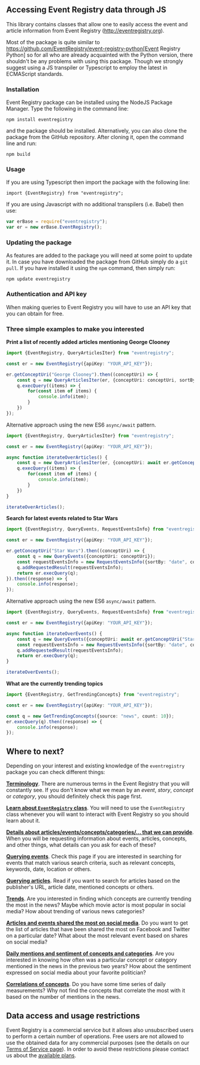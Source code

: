 ## Accessing Event Registry data through JS

This library contains classes that allow one to easily access the event and article information from Event Registry (http://eventregistry.org).

Most of the package is quite similar to https://github.com/EventRegistry/event-registry-python[Event Registry Python] so for all who are already acquainted with the Python version, there shouldn't be any problems with using this package. Though we strongly suggest using a JS transpiler or Typescript to employ the latest in ECMAScript standards.

### Installation

Event Registry package can be installed using the NodeJS Package Manager. Type the following in the command line:

`npm install eventregistry`

and the package should be installed. Alternatively, you can also clone the package from the GitHub repository. After cloning it, open the command line and run:

`npm build`

### Usage

If you are using Typescript then import the package with the following line:

` import {EventRegistry} from "eventregistry"; `

If you are using Javascript with no additional transpilers (i.e. Babel) then use:

``` javascript
var erBase = require("eventregistry");
var er = new erBase.EventRegistry();


```


### Updating the package

As features are added to the package you will need at some point to update it. In case you have downloaded the package from GitHub simply do a `git pull`. If you have installed it using the `npm` command, then simply run:

`npm update eventregistry`

### Authentication and API key

When making queries to Event Registry you will have to use an API key that you can obtain for free. 

### Three simple examples to make you interested

**Print a list of recently added articles mentioning George Clooney**

``` typescript
import {EventRegistry, QueryArticlesIter} from "eventregistry";

const er = new EventRegistry({apiKey: "YOUR_API_KEY"});

er.getConceptUri("George Clooney").then((conceptUri) => {
    const q = new QueryArticlesIter(er, {conceptUri: conceptUri, sortBy: "date"});
    q.execQuery((items) => {
        for(const item of items) {
            console.info(item);
        }
    })
});
```

Alternative approach using the new ES6 `async/await` pattern.

``` typescript
import {EventRegistry, QueryArticlesIter} from "eventregistry";

const er = new EventRegistry({apiKey: "YOUR_API_KEY"});

async function iterateOverArticles() {
    const q = new QueryArticlesIter(er, {conceptUri: await er.getConceptUri("George Clooney"), sortBy: "date"});
    q.execQuery((items) => {
        for(const item of items) {
            console.info(item);
        }
    })
}

iterateOverArticles();
```

**Search for latest events related to Star Wars**

``` typescript
import {EventRegistry, QueryEvents, RequestEventsInfo} from "eventregistry";

const er = new EventRegistry({apiKey: "YOUR_API_KEY"});

er.getConceptUri("Star Wars").then((conceptUri) => {
    const q = new QueryEvents({conceptUri: conceptUri});
    const requestEventsInfo = new RequestEventsInfo({sortBy: "date", count: 10});
    q.addRequestedResult(requestEventsInfo);
    return er.execQuery(q);
}).then((response) => {
    console.info(response);
});

```

Alternative approach using the new ES6 `async/await` pattern.

``` typescript
import {EventRegistry, QueryEvents, RequestEventsInfo} from "eventregistry";

const er = new EventRegistry({apiKey: "YOUR_API_KEY"});

async function iterateOverEvents() {
    const q = new QueryEvents({conceptUri: await er.getConceptUri("Star Wars")});
    const requestEventsInfo = new RequestEventsInfo({sortBy: "date", count: 10});
    q.addRequestedResult(requestEventsInfo);
    return er.execQuery(q);
}

iterateOverEvents();
```

**What are the currently trending topics**

``` typescript
import {EventRegistry, GetTrendingConcepts} from "eventregistry";

const er = new EventRegistry({apiKey: "YOUR_API_KEY"});

const q = new GetTrendingConcepts({source: "news", count: 10});
er.execQuery(q).then((response) => {
    console.info(response);
});
```

## Where to next?

Depending on your interest and existing knowledge of the `eventregistry` package you can check different things:

**[Terminology](https://github.com/EventRegistry/event-registry-node-js/wiki/Terminology)**. There are numerous terms in the Event Registry that you will constantly see. If you don't know what we mean by an *event*, *story*, *concept* or *category*, you should definitely check this page first.

**[Learn about `EventRegistry` class](https://github.com/EventRegistry/event-registry-node-js/wiki/Eventregistry-class)**. You will need to use the `EventRegistry` class whenever you will want to interact with Event Registry so you should learn about it.

**[Details about articles/events/concepts/categories/... that we can provide](https://github.com/EventRegistry/event-registry-node-js/wiki/ReturnInfo-class)**. When you will be requesting information about events, articles, concepts, and other things, what details can you ask for each of these?

**[Querying events](https://github.com/EventRegistry/event-registry-node-js/wiki/Searching-for-events)**. Check this page if you are interested in searching for events that match various search criteria, such as relevant concepts, keywords, date, location or others.

**[Querying articles](https://github.com/EventRegistry/event-registry-node-js/wiki/Searching-for-articles)**. Read if you want to search for articles based on the publisher's URL, article date, mentioned concepts or others.

**[Trends](https://github.com/EventRegistry/event-registry-node-js/wiki/Trends)**. Are you interested in finding which concepts are currently trending the most in the news? Maybe which movie actor is most popular in social media? How about trending of various news categories?

**[Articles and events shared the most on social media](https://github.com/EventRegistry/event-registry-node-js/wiki/Social-shares)**. Do you want to get the list of articles that have been shared the most on Facebook and Twitter on a particular date? What about the most relevant event based on shares on social media?

**[Daily mentions and sentiment of concepts and categories](https://github.com/EventRegistry/event-registry-node-js/wiki/Number-of-mentions-in-news-or-social-media)**. Are you interested in knowing how often was a particular concept or category mentioned in the news in the previous two years? How about the sentiment expressed on social media about your favorite politician?

**[Correlations of concepts](https://github.com/EventRegistry/event-registry-node-js/wiki/Correlations)**. Do you have some time series of daily measurements? Why not find the concepts that correlate the most with it based on the number of mentions in the news.

## Data access and usage restrictions

Event Registry is a commercial service but it allows also unsubscribed users to perform a certain number of operations. Free users are not allowed to use the obtained data for any commercial purposes (see the details on our [Terms of Service page](http://eventregistry.org/terms)). In order to avoid these restrictions please contact us about the [available plans](http://eventregistry.org/pricing).